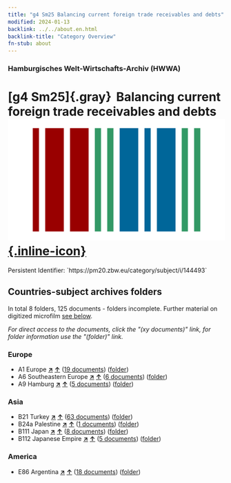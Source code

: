 ```yaml
---
title: "g4 Sm25 Balancing current foreign trade receivables and debts"
modified: 2024-01-13
backlink: ../../about.en.html
backlink-title: "Category Overview"
fn-stub: about
---
```


### Hamburgisches Welt-Wirtschafts-Archiv (HWWA)

# [g4 Sm25]{.gray}&#8201; Balancing current foreign trade receivables and debts &#160; [![Wikidata](/images/Wikidata-logo.svg "Wikidata"){.inline-icon}](http://www.wikidata.org/entity/Q104700020)

<div class="hint">Persistent Identifier: `https://pm20.zbw.eu/category/subject/i/144493`</div>







## Countries-subject archives folders







In total 8 folders, 125 documents - folders incomplete. Further material on digitized microfilm [see below](#filmsections).

_For direct access to the documents, click the "(xy documents)" link, for folder information use the "(folder)" link._



### Europe

- A1 Europe [**&nearr;**](../../../geo/i/140892/about.en.html "Europe (all folders)") [**&uarr;**](../../../geo/about.en.html#A1 "Country category system") (<a href="https://pm20.zbw.eu/iiifview/folder/sh/140892,144493" title="about: Europe : Balancing current foreign trade receivables and debts" target="_blank">19 documents</a>) ([folder](../../../../folder/sh/1408xx/140892/1444xx/144493/about.en.html))
- A6 Southeastern Europe [**&nearr;**](../../../geo/i/140900/about.en.html "Southeastern Europe (all folders)") [**&uarr;**](../../../geo/about.en.html#A6 "Country category system") (<a href="https://pm20.zbw.eu/iiifview/folder/sh/140900,144493" title="about: Southeastern Europe : Balancing current foreign trade receivables and debts" target="_blank">6 documents</a>) ([folder](../../../../folder/sh/1409xx/140900/1444xx/144493/about.en.html))
- A9 Hamburg [**&nearr;**](../../../geo/i/140905/about.en.html "Hamburg (all folders)") [**&uarr;**](../../../geo/about.en.html#A9 "Country category system") (<a href="https://pm20.zbw.eu/iiifview/folder/sh/140905,144493" title="about: Hamburg : Balancing current foreign trade receivables and debts" target="_blank">5 documents</a>) ([folder](../../../../folder/sh/1409xx/140905/1444xx/144493/about.en.html))

### Asia

- B21 Turkey [**&nearr;**](../../../geo/i/141111/about.en.html "Turkey (all folders)") [**&uarr;**](../../../geo/about.en.html#B21 "Country category system") (<a href="https://pm20.zbw.eu/iiifview/folder/sh/141111,144493" title="about: Turkey : Balancing current foreign trade receivables and debts" target="_blank">63 documents</a>) ([folder](../../../../folder/sh/1411xx/141111/1444xx/144493/about.en.html))
- B24a Palestine [**&nearr;**](../../../geo/i/141115/about.en.html "Palestine (all folders)") [**&uarr;**](../../../geo/about.en.html#B24a "Country category system") (<a href="https://pm20.zbw.eu/iiifview/folder/sh/141115,144493" title="about: Palestine : Balancing current foreign trade receivables and debts" target="_blank">1 documents</a>) ([folder](../../../../folder/sh/1411xx/141115/1444xx/144493/about.en.html))
- B111 Japan [**&nearr;**](../../../geo/i/141272/about.en.html "Japan (all folders)") [**&uarr;**](../../../geo/about.en.html#B111 "Country category system") (<a href="https://pm20.zbw.eu/iiifview/folder/sh/141272,144493" title="about: Japan : Balancing current foreign trade receivables and debts" target="_blank">8 documents</a>) ([folder](../../../../folder/sh/1412xx/141272/1444xx/144493/about.en.html))
- B112 Japanese Empire [**&nearr;**](../../../geo/i/141273/about.en.html "Japanese Empire (all folders)") [**&uarr;**](../../../geo/about.en.html#B112 "Country category system") (<a href="https://pm20.zbw.eu/iiifview/folder/sh/141273,144493" title="about: Japanese Empire : Balancing current foreign trade receivables and debts" target="_blank">5 documents</a>) ([folder](../../../../folder/sh/1412xx/141273/1444xx/144493/about.en.html))

### America

- E86 Argentina [**&nearr;**](../../../geo/i/141692/about.en.html "Argentina (all folders)") [**&uarr;**](../../../geo/about.en.html#E86 "Country category system") (<a href="https://pm20.zbw.eu/iiifview/folder/sh/141692,144493" title="about: Argentina : Balancing current foreign trade receivables and debts" target="_blank">18 documents</a>) ([folder](../../../../folder/sh/1416xx/141692/1444xx/144493/about.en.html))



<a id="filmsections" />













